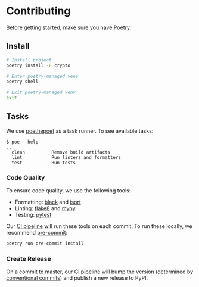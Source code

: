 # Contributing

Before getting started, make sure you have [Poetry](https://python-poetry.org/docs/#installation).

## Install

```sh
# Install project
poetry install -E crypto

# Enter poetry-managed venv
poetry shell

# Exit poetry-managed venv
exit
```

## Tasks

We use [poethepoet](https://github.com/nat-n/poethepoet) as a task runner. To see available tasks:

```console
$ poe --help
...
  clean          Remove build artifacts
  lint           Run linters and formatters
  test           Run tests
```

### Code Quality

To ensure code quality, we use the following tools:

- Formatting: [black](https://black.readthedocs.io/en/stable/) and [isort](https://isort.readthedocs.io/en/latest/)
- Linting: [flake8](http://flake8.pycqa.org/en/latest/) and [mypy](https://mypy.readthedocs.io/en/stable/)
- Testing: [pytest](https://docs.pytest.org/en/latest/)

Our [CI pipeline](.github/workflows/build.yaml) will run these tools on each commit. To run these locally, we recommend [pre-commit](https://pre-commit.com/):

```sh
poetry run pre-commit install
```

### Create Release

On a commit to master, our [CI pipeline](.github/workflows/release.yaml) will bump the version (determined by [conventional commits](https://www.conventionalcommits.org/)) and publish a new release to PyPI.
